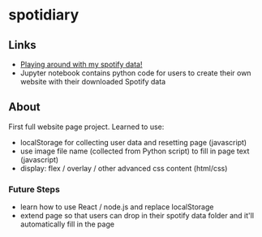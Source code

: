 # spotidiary
## Links
* [Playing around with my spotify data!](https://hl105.github.io/spotify-diary/)
* Jupyter notebook contains python code for users to create their own website with their downloaded Spotify data

## About
First full website page project. Learned to use:
- localStorage for collecting user data and resetting page (javascript)
- use image file name (collected from Python script) to fill in page text (javascript)
- display: flex / overlay / other advanced css content (html/css)


### Future Steps
- learn how to use React / node.js and replace localStorage
- extend page so that users can drop in their spotify data folder and it'll automatically fill in the page

